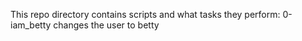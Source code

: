 This repo directory contains scripts and what tasks they perform:
0-iam_betty changes the user to betty